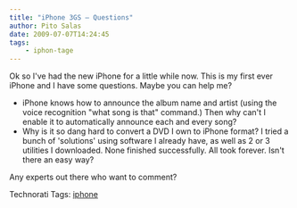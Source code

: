 ```yaml
---
title: "iPhone 3GS – Questions"
author: Pito Salas
date: 2009-07-07T14:24:45
tags:
    - iphon-tage
---
```




Ok so I've had the new iPhone for a little while now. This is my first ever
iPhone and I have some questions. Maybe you can help me?

  * iPhone knows how to announce the album name and artist (using the voice recognition "what song is that" command.) Then why can't I enable it to automatically announce each and every song?
  * Why is it so dang hard to convert a DVD I own to iPhone format? I tried a bunch of 'solutions' using software I already have, as well as 2 or 3 utilities I downloaded. None finished successfully. All took forever. Isn't there an easy way?

Any experts out there who want to comment?

Technorati Tags: [iphone](<http://technorati.com/tag/iphone>)


